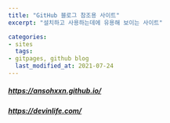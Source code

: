 ```yaml
---
title: "GitHub 블로그 참조용 사이트"
excerpt: "설치하고 사용하는데에 유용해 보이는 사이트"

categories:
- sites
  tags:
- gitpages, github blog
  last_modified_at: 2021-07-24
---
```

 
##### https://ansohxxn.github.io/
##### https://devinlife.com/

